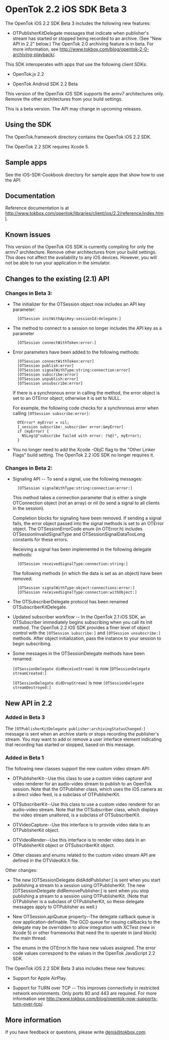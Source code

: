 OpenTok 2.2 iOS SDK Beta 3
==========================

The OpenTok iOS 2.2 SDK Beta 3 includes the following new features:

* OTPublisherKitDelegate messages that indicate when publisher's stream has
  started or stopped being recorded to an archive. (See "New API in 2.2" below.)
  The OpenTok 2.0 archiving feature is in beta. For more information, see
  <http://www.tokbox.com/blog/opentok-2-0-archiving-playback/>.

This SDK interoperates with apps that use the following client SDKs:

* OpenTok.js 2.2

* OpenTok Android SDK 2.2 Beta

This version of the OpenTok iOS SDK supports the armv7 architectures
only. Remove the other architectures from your build settings.

This is a beta version. The API may change in upcoming releases.

Using the SDK
-------------

The OpenTok.framework directory contains the OpenTok iOS 2.2 SDK.

The OpenTok 2.2 SDK requires Xcode 5.

Sample apps
-----------

See the iOS-SDK-Cookbook directory for sample apps that show how to use
the API.

Documentation
-------------

Reference documentation is at
<http://www.tokbox.com/opentok/libraries/client/ios/2.2/reference/index.html>.

Known issues
------------

This version of the OpenTok iOS SDK is currently compiling for only the armv7
architecture. Remove other architectures from your build settings. This does
not affect the availability to any iOS devices. However, you will not be able
to run your application in the simulator.

Changes to the existing (2.1) API
---------------------------------

### Changes in Beta 3:

* The initializer for the OTSession object now includes an API key parameter:

        [OTSession initWithApiKey:sessionId:delegate:]

* The method to connect to a session no longer includes the API key as a parameter

        [OTSession connectWithToken:error:]

* Error parameters have been added to the following methods:

        [OTSession connectWithToken:error]
        [OTSession publish:error]
        [OTSession signalWithType:string:connection:error]
        [OTSession subscribe:error]
        [OTSession unpublish:error]
        [OTSession unsubscribe:error]

  If there is a synchronous error in calling the method, the error
  object is set to an OTError object; otherwise it is set to NULL.

  For example, the following code checks for a synchronous error when
  calling `[OTSession subscribe:error]`:

        OTError* myError = nil;
        [_session subscribe:_subscriber error:&myError]
        if (myError) {
          NSLog(@"subscribe failed with error: (%@)", myError);
        }

* You no longer need to add the Xcode -ObjC flag to the "Other Linker Flags"
  build setting. The OpenTok 2.2 iOS SDK no longer requires it.

### Changes in Beta 2:

* Signaling API -- To send a signal, use the following messages:

        [OTSession signalWithType:string:connection:error:]
  
  This method takes a connection parameter that is either a single OTConnection
  object (not an array) or nil (to send a signal to all clients in the session).
  
  Completion blocks for signaling have been removed. If sending a signal
  fails, the error object passed into the signal methods is set to an
  OTError object. The OTSessionErrorCode enum (in OTError.h) includes
  OTSessionInvalidSignalType and OTSessionSignalDataTooLong constants for
  these errors.

  Receiving a signal has been implemented in the following delegate methods:
  
        [OTSession receivedSignalType:connection:string:]

  The following methods (in which the data is set as an object) have been
  removed:

        [OTSession signalWithType:object:connections:error:]
        [OTSession receivedSignalType:connection:withObject:]

* The OTSubscriberDelegate protocol has been renamed OTSubscriberKitDelegate.

* Updated subscriber workflow -- In the OpenTok 2.1 iOS SDK, an OTSubscriber 
  immediately begins subscribing when you call its init method. The OpenTok 2.2
  iOS SDK provides a finer level of object control with the 
  `[OTSession subscribe:]` and `[OTSession unsubscribe:]` methods. After object
  initialization, pass the instance to your session to begin subscribing.

* Some messages in the OTSessionDelegate methods have been renamed:
  
  `[OTSessionDelegate didReceiveStream]` is now 
  [`OTSessionDelegate streamCreated:]`
  
  `[OTSessionDelegate didDropStream]` is now
  `[OTSessionDelegate streamDestroyed:]`

New API in 2.2
--------------

### Added in Beta 3

The `[OTPublisherKitDelegate publisher:archivingStatusChanged:]` message is sent
when an archive starts or stops recording the publisher's stream. You may want
to add or remove a user interface element indicating that recording has started
or stopped, based on this message.

### Added in Beta 1

The following new classes support the new custom video stream API:

* OTPublisherKit--Use this class to use a custom video capturer and video
renderer for an audio-video stream to publish to an OpenTok session. Note that
the OTPublisher class, which uses the iOS camera as a direct video feed, is a
subclass of OTPublisherKit.

* OTSubscriberKit--Use this class to use a custom video renderer for an
audio-video stream. Note that the OTSubscriber class, which displays the video
stream unaltered, is a subclass of OTSubscriberKit.

* OTVideoCapture--Use this interface is to provide video data to an 
OTPublisherKit object.

* OTVideoRender--Use this interface is to render video data in an 
OTPublisherKit object or OTSubscriberKit object.

* Other classes and enums related to the custom video stream API are defined
in the OTVideoKit.h file.

Other changes:

* The new [OTSessionDelegate didAddPublisher:] is sent when you start 
  publishing a stream to a session using OTPublisherKit. The new 
  [OTSessionDelegate didRemovePublisher:] is sent when you stop publishing
  a stream to a session using OTPublisherKit. (Note that OTPublisher is a 
  subclass of OTPublisherKit, so these delegate messages apply to OTPublisher 
  as well.)

* New OTSession.apiQueue property--The delegate callback queue is now 
  application-definable. The GCD queue for issuing callbacks to the delegate
  may be overridden to allow integration with XCTest (new in Xcode 5) or
  other frameworks that need the to operate in (and block) the main thread.

* The enums in the OTError.h file have new values assigned. The error code
  values correspond to the values in the OpenTok JavaScript 2.2 SDK.

The OpenTok iOS 2.2 SDK Beta 3 also includes these new features:

* Support for Apple AirPlay.

* Support for TURN over TCP -- This improves connectivity in restricted network
  environments. Only ports 80 and 443 are required. For more information see
  <http://www.tokbox.com/blog/opentok-now-supports-turn-over-tcp/>.

More information
----------------

If you have feedback or questions, please write <denis@tokbox.com>.
